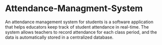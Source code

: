 # Attendance-Managment-System
An attendance management system for students is a software application that helps educators keep track of student attendance in real-time. The system allows teachers to record attendance for each class period, and the data is automatically stored in a centralized database.
